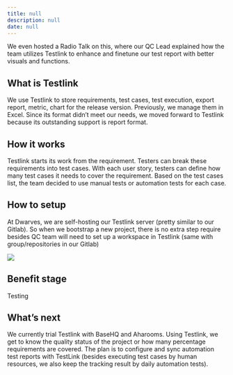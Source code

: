 ```yaml
---
title: null
description: null
date: null
---
```


We even hosted a Radio Talk on this, where our QC Lead explained how the team utilizes Testlink to enhance and finetune our test report with better visuals and functions.

## What is Testlink

We use Testlink to store requirements, test cases, test execution, export report, metric, chart for the release version. Previously, we manage them in Excel. Since its format didn’t meet our needs, we moved forward to Testlink because its outstanding support is report format.

## How it works

Testlink starts its work from the requirement. Testers can break these requirements into test cases. With each user story, testers can define how many test cases it needs to cover the requirement. Based on the test cases list, the team decided to use manual tests or automation tests for each case.

## How to setup

At Dwarves, we are self-hosting our Testlink server (pretty similar to our Gitlab). So when we bootstrap a new project, there is no extra step require besides QC team will need to set up a workspace in Testlink (same with group/repositories in our Gitlab)

![](https://i.imgur.com/sk4hTPv.png)

## Benefit stage

Testing

## What’s next

We currently trial Testlink with BaseHQ and Aharooms. Using Testlink, we get to know the quality status of the project or how many percentage requirements are covered. The plan is to configure and sync automation test reports with TestLink (besides executing test cases by human resources, we also keep the tracking result by daily automation tests).
